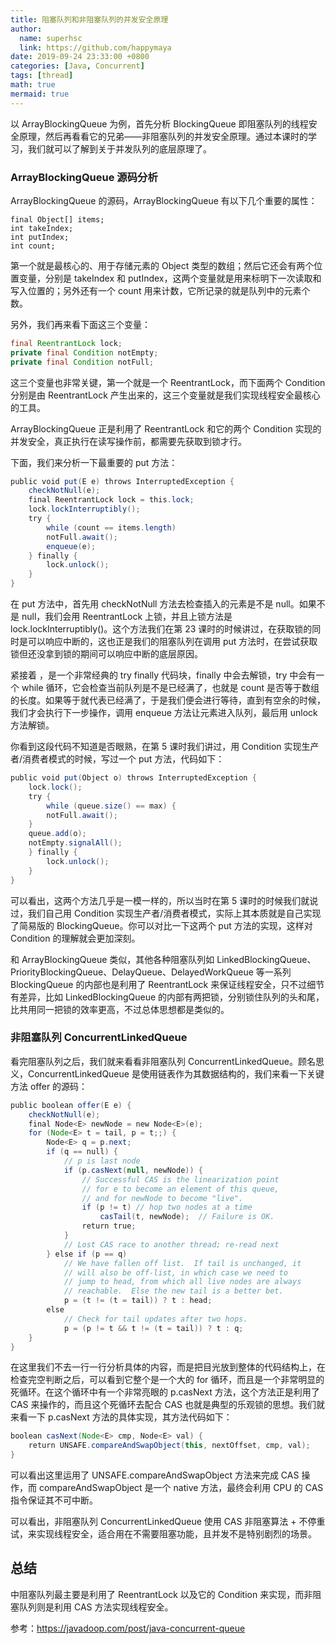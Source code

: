 ```yaml
---
title: 阻塞队列和非阻塞队列的并发安全原理
author:
  name: superhsc
  link: https://github.com/happymaya
date: 2019-09-24 23:33:00 +0800
categories: [Java, Concurrent]
tags: [thread]
math: true
mermaid: true
---
```

以 ArrayBlockingQueue 为例，首先分析 BlockingQueue 即阻塞队列的线程安全原理，然后再看看它的兄弟——非阻塞队列的并发安全原理。通过本课时的学习，我们就可以了解到关于并发队列的底层原理了。



### ArrayBlockingQueue 源码分析

 ArrayBlockingQueue 的源码，ArrayBlockingQueue 有以下几个重要的属性：

```
final Object[] items;
int takeIndex;
int putIndex;
int count;
```

第一个就是最核心的、用于存储元素的 Object 类型的数组；然后它还会有两个位置变量，分别是 takeIndex 和 putIndex，这两个变量就是用来标明下一次读取和写入位置的；另外还有一个 count 用来计数，它所记录的就是队列中的元素个数。

另外，我们再来看下面这三个变量：

```java
final ReentrantLock lock;
private final Condition notEmpty;
private final Condition notFull;
```

这三个变量也非常关键，第一个就是一个 ReentrantLock，而下面两个 Condition 分别是由 ReentrantLock 产生出来的，这三个变量就是我们实现线程安全最核心的工具。

ArrayBlockingQueue 正是利用了 ReentrantLock 和它的两个 Condition 实现的并发安全，真正执行在读写操作前，都需要先获取到锁才行。

下面，我们来分析一下最重要的 put 方法：

```java
public void put(E e) throws InterruptedException {
    checkNotNull(e);
    final ReentrantLock lock = this.lock;
    lock.lockInterruptibly();
    try {
        while (count == items.length)
        notFull.await();
        enqueue(e);
    } finally {
        lock.unlock();
    }
}
```

在 put 方法中，首先用 checkNotNull 方法去检查插入的元素是不是 null。如果不是 null，我们会用 ReentrantLock 上锁，并且上锁方法是 lock.lockInterruptibly()。这个方法我们在第 23 课时的时候讲过，在获取锁的同时是可以响应中断的，这也正是我们的阻塞队列在调用 put 方法时，在尝试获取锁但还没拿到锁的期间可以响应中断的底层原因。

紧接着 ，是一个非常经典的 try  finally 代码块，finally 中会去解锁，try 中会有一个 while 循环，它会检查当前队列是不是已经满了，也就是 count 是否等于数组的长度。如果等于就代表已经满了，于是我们便会进行等待，直到有空余的时候，我们才会执行下一步操作，调用 enqueue 方法让元素进入队列，最后用 unlock 方法解锁。

你看到这段代码不知道是否眼熟，在第 5 课时我们讲过，用 Condition 实现生产者/消费者模式的时候，写过一个 put 方法，代码如下：

```java
public void put(Object o) throws InterruptedException {
    lock.lock();
    try {
        while (queue.size() == max) {
        notFull.await();
    }
    queue.add(o);
    notEmpty.signalAll();
    } finally {
        lock.unlock();
    }
}
```

可以看出，这两个方法几乎是一模一样的，所以当时在第 5 课时的时候我们就说过，我们自己用 Condition 实现生产者/消费者模式，实际上其本质就是自己实现了简易版的 BlockingQueue。你可以对比一下这两个 put 方法的实现，这样对 Condition 的理解就会更加深刻。

和 ArrayBlockingQueue 类似，其他各种阻塞队列如 LinkedBlockingQueue、PriorityBlockingQueue、DelayQueue、DelayedWorkQueue 等一系列 BlockingQueue 的内部也是利用了 ReentrantLock 来保证线程安全，只不过细节有差异，比如 LinkedBlockingQueue 的内部有两把锁，分别锁住队列的头和尾，比共用同一把锁的效率更高，不过总体思想都是类似的。



### 非阻塞队列 ConcurrentLinkedQueue

看完阻塞队列之后，我们就来看看非阻塞队列 ConcurrentLinkedQueue。顾名思义，ConcurrentLinkedQueue 是使用链表作为其数据结构的，我们来看一下关键方法 offer 的源码：

```java
public boolean offer(E e) {
    checkNotNull(e);
    final Node<E> newNode = new Node<E>(e);
    for (Node<E> t = tail, p = t;;) {
        Node<E> q = p.next;
        if (q == null) {
            // p is last node
            if (p.casNext(null, newNode)) {
                // Successful CAS is the linearization point
                // for e to become an element of this queue,
                // and for newNode to become "live".
                if (p != t) // hop two nodes at a time
                    casTail(t, newNode);  // Failure is OK.
                return true;
            }
            // Lost CAS race to another thread; re-read next
        } else if (p == q)
            // We have fallen off list.  If tail is unchanged, it
            // will also be off-list, in which case we need to
            // jump to head, from which all live nodes are always
            // reachable.  Else the new tail is a better bet.
            p = (t != (t = tail)) ? t : head;
        else
            // Check for tail updates after two hops.
            p = (p != t && t != (t = tail)) ? t : q;
    }
}
```

在这里我们不去一行一行分析具体的内容，而是把目光放到整体的代码结构上，在检查完空判断之后，可以看到它整个是一个大的 for 循环，而且是一个非常明显的死循环。在这个循环中有一个非常亮眼的 p.casNext 方法，这个方法正是利用了 CAS 来操作的，而且这个死循环去配合 CAS 也就是典型的乐观锁的思想。我们就来看一下 p.casNext 方法的具体实现，其方法代码如下：

```java
boolean casNext(Node<E> cmp, Node<E> val) {
    return UNSAFE.compareAndSwapObject(this, nextOffset, cmp, val);
}
```

可以看出这里运用了 UNSAFE.compareAndSwapObject 方法来完成 CAS 操作，而 compareAndSwapObject 是一个 native 方法，最终会利用 CPU 的 CAS 指令保证其不可中断。

可以看出，非阻塞队列 ConcurrentLinkedQueue 使用 CAS 非阻塞算法 + 不停重试，来实现线程安全，适合用在不需要阻塞功能，且并发不是特别剧烈的场景。

## 总结

中阻塞队列最主要是利用了 ReentrantLock 以及它的 Condition 来实现，而非阻塞队列则是利用 CAS 方法实现线程安全。

参考：https://javadoop.com/post/java-concurrent-queue